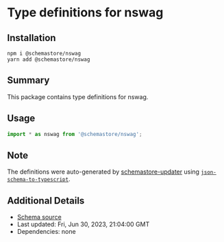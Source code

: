 # Type definitions for nswag

## Installation

```
npm i @schemastore/nswag
yarn add @schemastore/nswag
```

## Summary

This package contains type definitions for nswag.

## Usage

```ts
import * as nswag from '@schemastore/nswag';
```

## Note

The definitions were auto-generated by [schemastore-updater](https://github.com/ffflorian/schemastore-updater) using [`json-schema-to-typescript`](https://www.npmjs.com/package/json-schema-to-typescript).

## Additional Details

* [Schema source](https://github.com/SchemaStore/schemastore/tree/master/src/schemas/json/nswag)
* Last updated: Fri, Jun 30, 2023, 21:04:00 GMT
* Dependencies: none
